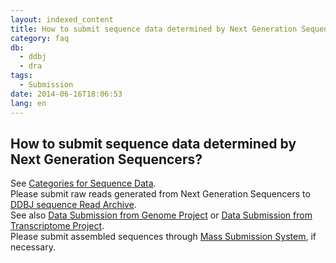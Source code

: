 ```yaml
---
layout: indexed_content
title: How to submit sequence data determined by Next Generation Sequencers?
category: faq
db:
  - ddbj
  - dra
tags: 
  - Submission
date: 2014-06-16T18:06:53
lang: en
---
```


## How to submit sequence data determined by Next Generation Sequencers?

<p>See <a href="/data-categories-e.html">Categories for Sequence Data</a>. <br>Please submit raw reads generated from Next Generation Sequencers to <a href="/dra/index-e.html">DDBJ sequence Read Archive</a>. <br>See also <a href="/ddbj/genome-e.html">Data Submission from Genome Project</a> or <a href="/ddbj/transcriptome-e.html">Data Submission from Transcriptome Project</a>. <br>Please submit assembled sequences through <a href="/ddbj/mss-e.html">Mass Submission System</a>, if necessary. </p>